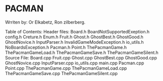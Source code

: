 # PACMAN
Wrriten by: Or Elkabetz, Ron zilberberg.

Table of Contents:
Header files:
	Board.h
	BoardNotSupportedExeption.h
	config.h
	Creture.h
	Enum.h
	Fruit.h
	Ghost.h
	GhostBest.h
	GhostGood.h
	GhostNovice.h
	InputParser.h
	InvalidGameModeException.h
	io_utils.h
	NoBoardsException.h
	Pacman.h
	Point.h
	ThePacmanGame.h
	ThePacmanGameLoad.h
	ThePacmanGameSave.h
	ThePacmanGameSilent.h
Source File:
	Board.cpp
	Fruit.cpp
	Ghost.cpp
	GhostBest.cpp
	GhostGood.cpp
	GhostNovice.cpp
	InputParser.cpp
	io_utils.cpp
	main.cpp
	Pacman.cpp
	Point.cpp
	ThePacmanGame.cpp
	ThePacmanGameLoad.cpp
	ThePacmanGameSave.cpp
	ThePacmanGameSilent.cpp

